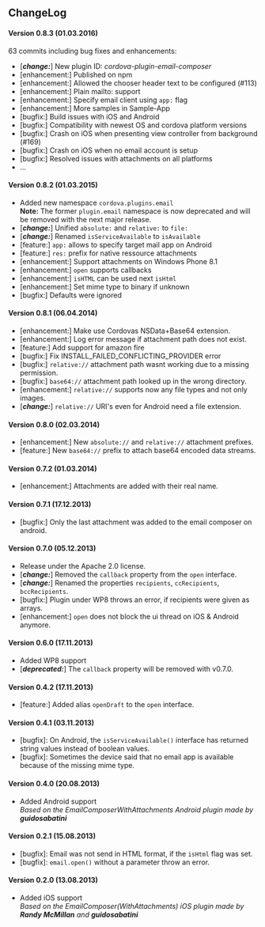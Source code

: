 ## ChangeLog
#### Version 0.8.3 (01.03.2016)
63 commits including bug fixes and enhancements:
- [___change:___] New plugin ID: _cordova-plugin-email-composer_
- [enhancement:] Published on npm
- [enhancement:] Allowed the chooser header text to be configured (#113)
- [enhancement:] Plain mailto: support
- [enhancement:] Specify email client using `app:` flag
- [enhancement:] More samples in Sample-App
- [bugfix:] Build issues with iOS and Android
- [bugfix:] Compatibility with newest OS and cordova platform versions
- [bugfix:] Crash on iOS when presenting view controller from background (#169)
- [bugfix:] Crash on iOS when no email account is setup
- [bugfix:] Resolved issues with attachments on all platforms
- ...

#### Version 0.8.2 (01.03.2015)
- Added new namespace `cordova.plugins.email`<br>
  **Note:** The former `plugin.email` namespace is now deprecated and will be removed with the next major release.
- [___change:___] Unified `absolute:` and `relative:` to `file:`
- [___change:___] Renamed `isServiceAvailable` to `isAvailable`
- [feature:] `app:` allows to specify target mail app on Android
- [feature:] `res:` prefix for native ressource attachments
- [enhancement:] Support attachments on Windows Phone 8.1
- [enhancement:] `open` supports callbacks
- [enhancement:] `isHTML` can be used next `isHtml`
- [enhancement:] Set mime type to binary if unknown
- [bugfix:] Defaults were ignored

#### Version 0.8.1 (06.04.2014)
- [enhancement:] Make use Cordovas NSData+Base64 extension.
- [enhancement:] Log error message if attachment path does not exist.
- [feature:] Add support for amazon fire
- [bugfix:] Fix INSTALL_FAILED_CONFLICTING_PROVIDER error
- [bugfix:] `relative://` attachment path wasnt working due to a missing permission.
- [bugfix:] `base64://` attachment path looked up in the wrong directory.
- [enhancement:] `relative://` supports now any file types and not only images.
- [___change:___] `relative://` URI's even for Android need a file extension.

#### Version 0.8.0 (02.03.2014)
- [enhancement:] New `absolute://` and `relative://` attachment prefixes.
- [feature:] New `base64://` prefix to attach base64 encoded data streams.

#### Version 0.7.2 (01.03.2014)
- [enhancement:] Attachments are added with their real name.

#### Version 0.7.1 (17.12.2013)
- [bugfix:] Only the last attachment was added to the email composer on android.

#### Version 0.7.0 (05.12.2013)
- Release under the Apache 2.0 license.
- [___change:___] Removed the `callback` property from the `open` interface.
- [___change:___] Renamed the properties `recipients`, `ccRecipients`, `bccRecipients`.
- [bugfix:] Plugin under WP8 throws an error, if recipients were given as arrays.
- [enhancement:] `open` does not block the ui thread on iOS & Android anymore.

#### Version 0.6.0 (17.11.2013)
- Added WP8 support
- [***deprecated:***] The `callback` property will be removed with v0.7.0.

#### Version 0.4.2 (17.11.2013)
- [feature:] Added alias `openDraft` to the `open` interface.

#### Version 0.4.1 (03.11.2013)
- [bugfix]: On Android, the `isServiceAvailable()` interface has returned string values instead of boolean values.
- [bugfix]: Sometimes the device said that no email app is available because of the missing mime type.

#### Version 0.4.0 (20.08.2013)
- Added Android support<br>
  *Based on the EmailComposerWithAttachments Android plugin made by* ***guidosabatini***

#### Version 0.2.1 (15.08.2013)
- [bugfix]: Email was not send in HTML format, if the `isHtml` flag was set.
- [bugfix]: `email.open()` without a parameter throw an error.

#### Version 0.2.0 (13.08.2013)
- Added iOS support<br>
  *Based on the EmailComposer(WithAttachments) iOS plugin made by* ***Randy McMillan*** *and* ***guidosabatini***
